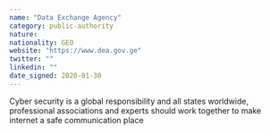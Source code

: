 ```yaml
---
name: "Data Exchange Agency"
category: public-authority
nature:
nationality: GEO
website: "https://www.dea.gov.ge"
twitter: ""
linkedin: ""
date_signed: 2020-01-30
---
```

Cyber security is a global responsibility and all states worldwide, professional associations and experts should work together to make internet a safe communication place
